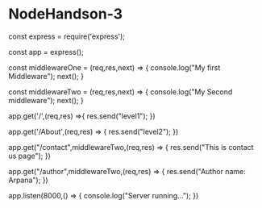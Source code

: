# NodeHandson-3

const express = require('express');

const app = express();

const middlewareOne = (req,res,next) => {
    console.log("My first Middleware");
    next();
}

const middlewareTwo = (req,res,next) => {
    console.log("My Second middleware");
    next();
}

app.get('/',(req,res) =>{
    res.send("level1");
})

app.get('/About',(req,res) => {
    res.send("level2");
})

app.get("/contact",middlewareTwo,(req,res) => {
    res.send("This is contact us page");
})

app.get("/author",middlewareTwo,(req,res) => {
    res.send("Author name: Arpana");
})

app.listen(8000,() => {
    console.log("Server running...");
})
